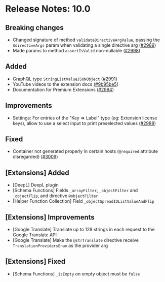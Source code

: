 # Release Notes: 10.0

## Breaking changes

- Changed signature of method `validateDirectiveArgValue`, passing the `$directiveArgs` param when validating a single directive arg ([#2989](https://github.com/GatoGraphQL/GatoGraphQL/pull/2989))
- Made params to method `assertIsValid` non-nullable ([#2998](https://github.com/GatoGraphQL/GatoGraphQL/pull/2998))

## Added

- GraphQL type `StringListValueJSONObject` ([#2991](https://github.com/GatoGraphQL/GatoGraphQL/pull/2991))
- YouTube videos to the extension docs ([#9b95be5](https://github.com/GatoGraphQL/GatoGraphQL/commit/9b95be598df6ac15aa63927922ed32fd83548489))
- Documentation for Premium Extensions ([#2994](https://github.com/GatoGraphQL/GatoGraphQL/pull/2994))

## Improvements

- Settings: For entries of the "Key => Label" type (eg: Extension license keys), allow to use a select input to print preselected values ([#2988](https://github.com/GatoGraphQL/GatoGraphQL/pull/2988))

## Fixed

- Container not generated properly in certain hosts (`@required` attribute disregarded) ([#3009](https://github.com/GatoGraphQL/GatoGraphQL/pull/3009))

## [Extensions] Added

- [DeepL] DeepL plugin
- [Schema Functions] Fields `_arrayFilter`, `_objectFilter` and `_objectFlip`, and directive `@objectFilter`
- [Helper Function Collection] Field `_objectSpreadIDListValueAndFlip`

## [Extensions] Improvements

- [Google Translate] Translate up to 128 strings in each request to the Google Translate API
- [Google Translate] Make the `@strTranslate` directive receive `TranslationProvidersEnum` as the provider arg

## [Extensions] Fixed

- [Schema Functions] `_isEmpty` on empty object must be `false`

